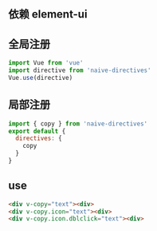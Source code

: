 ## 依赖 element-ui

## 全局注册
```javascript
import Vue from 'vue'
import directive from 'naive-directives'
Vue.use(directive)
```

## 局部注册
```javascript
import { copy } from 'naive-directives'
export default {
  directives: {
    copy
  }
}
```

## use
```html
<div v-copy="text"><div>
<div v-copy.icon="text"><div>
<div v-copy.icon.dblclick="text"><div>
```